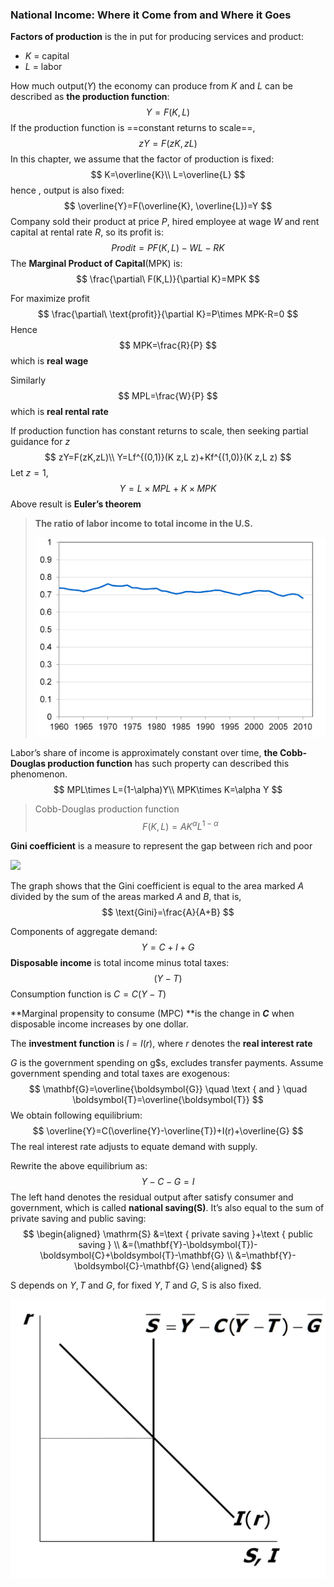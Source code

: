 ### National Income: Where it Come from and Where it Goes

**Factors of production** is the in put for producing services and product:

- $K$ = capital
- $L$ = labor

How much output($Y$) the economy can produce from $K$ and $L$ can be described as **the production function**:
$$
Y=F(K,L)
$$
If the production function is ==constant returns to scale==,
$$
zY=F(zK,zL)
$$
In this chapter, we assume that the factor of production is fixed:
$$
K=\overline{K}\\
L=\overline{L}
$$
hence , output is also fixed:
$$
\overline{Y}=F(\overline{K}, \overline{L})=Y
$$
Company sold their product at price $P$, hired employee at wage $W$ and rent capital at rental rate $R$, so its profit is:
$$
Prodit = PF(K,L)-WL-RK
$$
The **Marginal Product of Capital**(MPK) is:
$$
\frac{\partial\ F(K,L)}{\partial K}=MPK
$$

For maximize profit
$$
\frac{\partial\ \text{profit}}{\partial K}=P\times MPK-R=0
$$
Hence
$$
MPK=\frac{R}{P}
$$
which is **real wage**

Similarly
$$
MPL=\frac{W}{P}
$$
which is **real rental rate**

If production function has constant returns to scale, then seeking partial guidance for $z$
$$
zY=F(zK,zL)\\
Y=Lf^{(0,1)}(K z,L z)+Kf^{(1,0)}(K z,L z)
$$
Let $z=1$,
$$
Y=L\times MPL+K\times MPK
$$
Above result is **Euler’s theorem**

> **The ratio of labor income to total income in the U.S.**
>
> ![](img/sameshare.svg)

Labor’s share of income is approximately constant over time,  **the Cobb-Douglas production function** has such property can described this phenomenon.
$$
MPL\times L=(1-\alpha)Y\\
MPK\times K=\alpha Y
$$

> Cobb-Douglas production function
> $$
> F(K,L)=AK^{\alpha}L^{1-\alpha}
> $$



**Gini coefficient** is a measure to represent the gap between rich and poor

![](https://upload.wikimedia.org/wikipedia/commons/5/59/Economics_Gini_coefficient2.svg)

The graph shows that the Gini coefficient is equal to the area marked *A* divided by the sum of the areas marked *A* and *B*, that is,
$$
\text{Gini}=\frac{A}{A+B}
$$


Components of aggregate demand:
$$
Y=C+I+G
$$
**Disposable income** is total income minus total taxes:
$$
(Y-T)
$$
Consumption function is $C=C(Y-T)$

**Marginal propensity to consume (MPC) **is the change in ***C*** when disposable income increases by one dollar.



The **investment function** is $I=I(r)$, where $r​$ denotes the **real interest rate**

$G$ is the government spending on g$s, excludes transfer
payments. Assume government spending and total taxes are exogenous: 
$$
\mathbf{G}=\overline{\boldsymbol{G}} \quad \text { and } \quad \boldsymbol{T}=\overline{\boldsymbol{T}}
$$
We obtain following equilibrium:
$$
\overline{Y}=C(\overline{Y}-\overline{T})+I(r)+\overline{G}
$$
The real interest rate adjusts  to equate demand with supply.

Rewrite the above equilibrium as:
$$
Y-C-G=I
$$
The left hand denotes the residual output after satisfy consumer and government, which is called **national saving(S)**. It’s also equal to the sum of private saving and public saving:
$$
\begin{aligned} \mathrm{S} &=\text { private saving }+\text { public saving } \\ &=(\mathbf{Y}-\boldsymbol{T})-\boldsymbol{C}+\boldsymbol{T}-\mathbf{G} \\ &=\mathbf{Y}-\boldsymbol{C}-\mathbf{G} \end{aligned}
$$

S depends on $Y, T$ and $G$, for fixed $Y, T$ and $G$, S is also fixed.

![](img\saving.svg)


